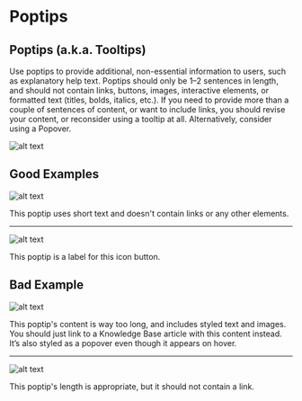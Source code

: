 # Poptips
## Poptips (a.k.a. Tooltips)

Use poptips to provide additional, non-essential information to users, such as explanatory help text. Poptips should only be 1–2 sentences in length, and should not contain links, buttons, images, interactive elements, or formatted text (titles, bolds, italics, etc.). If you need to provide more than a couple of sentences of content, or want to include links, you should revise your content, or reconsider using a tooltip at all. Alternatively, consider using a Popover.

![alt text](http://design.optimizely.com/assets/img/design-patterns/product/poptips-and-popovers/poptip.png "good example of Poptip component")

## Good Examples

![alt text](http://design.optimizely.com/assets/img/design-patterns/product/poptips-and-popovers/poptip-example-good-help.png "good example of Poptip component")

This poptip uses short text and doesn't contain links or any other elements.

---

![alt text](http://design.optimizely.com/assets/img/design-patterns/product/poptips-and-popovers/poptip-example-good-icon.png "good example of Poptip component")

This poptip is a label for this icon button.

## Bad Example

![alt text](http://design.optimizely.com/assets/img/design-patterns/product/poptips-and-popovers/poptip-example-bad-long.png "bad example of Poptip component usage")

This poptip's content is way too long, and includes styled text and images. You should just link to a Knowledge Base article with this content instead. It’s also styled as a popover even though it appears on hover.

--- 

![alt text](http://design.optimizely.com/assets/img/design-patterns/product/poptips-and-popovers/poptip-example-bad-link.png "bad example of Poptip component usage")

This poptip's length is appropriate, but it should not contain a link.

